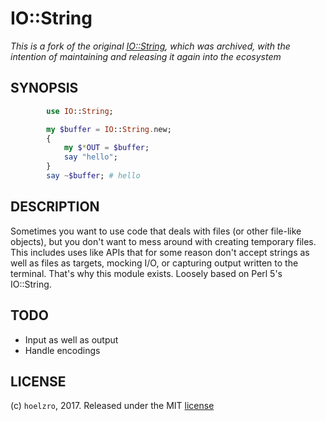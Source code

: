 # IO::String

*This is a fork of the original
[IO::String](https://github.com/hoelzro/p6-io-string), which was archived, with
the intention of maintaining and releasing it again into the ecosystem*

## SYNOPSIS

```raku
        use IO::String;

        my $buffer = IO::String.new;
        {
            my $*OUT = $buffer;
            say "hello";
        }
        say ~$buffer; # hello
```


## DESCRIPTION

Sometimes you want to use code that deals with files (or other file-like
objects), but you don't want to mess around with creating temporary files. This
includes uses like APIs that for some reason don't accept strings as well as
files as targets, mocking I/O, or capturing output written to the
terminal. That's why this module exists. Loosely based on Perl 5's IO::String.

## TODO

  * Input as well as output
  * Handle encodings

## LICENSE


(c) `hoelzro`, 2017. Released under the MIT [license](LICENSE)
